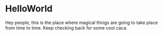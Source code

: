 # HelloWorld

Hey people, this is the place where magical things are going to take place from time to time. Keep checking back for some cool caca.
